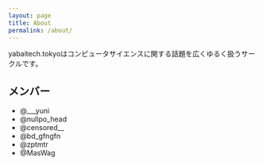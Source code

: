 ```yaml
---
layout: page
title: About
permalink: /about/
---
```


yabaitech.tokyoはコンピュータサイエンスに関する話題を広くゆるく扱うサークルです。

## メンバー
* @___yuni
* @nullpo_head
* @censored__
* @bd_gfngfn
* @zptmtr
* @MasWag
